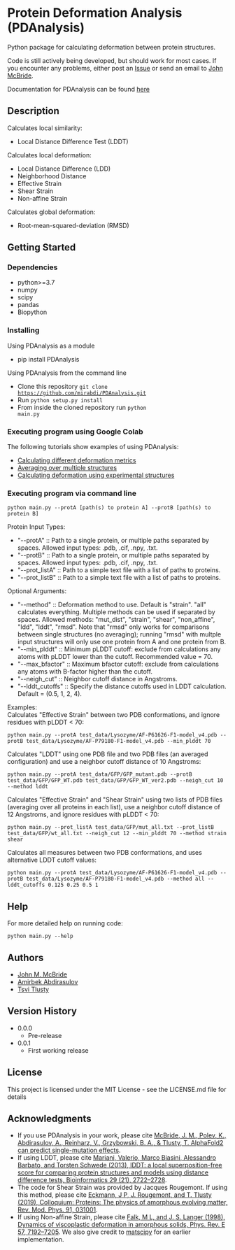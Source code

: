 # Protein Deformation Analysis (PDAnalysis)

Python package for calculating deformation between protein structures.  
  
Code is still actively being developed, but should work for most cases. If you encounter any problems, either post an [Issue](https://github.com/mirabdi/af2-analysis-code/issues) or send an email to [John McBride](mailto:jmmcbride@protonmail.com).


Documentation for PDAnalysis can be found [here](https://pdanalysis.readthedocs.io/en/latest/)

## Description

Calculates local similarity:
* Local Distance Difference Test (LDDT)

Calculates local deformation:
* Local Distance Difference (LDD)
* Neighborhood Distance
* Effective Strain
* Shear Strain
* Non-affine Strain

Calculates global deformation:
* Root-mean-squared-deviation (RMSD)


## Getting Started

### Dependencies

* python>=3.7
* numpy
* scipy
* pandas
* Biopython


### Installing

Using PDAnalysis as a module
* pip install PDAnalysis

Using PDAnalysis from the command line
* Clone this repository <code>git clone https://github.com/mirabdi/PDAnalysis.git</code>
* Run  <code>python setup.py install</code>
* From inside the cloned repository run <code>python main.py</code>

### Executing program using Google Colab

The following tutorials show examples of using PDAnalysis:
* [Calculating different deformation metrics](https://colab.research.google.com/drive/1hLdz7TFfNB8adCWflvvAKGWUFKuNuu6z?usp=sharing)
* [Averaging over multiple structures](https://colab.research.google.com/drive/14SSvTnLry7YMEJcNTv-5FR6zOq6MNaiM#scrollTo=_jVEZhJNHBDM)
* [Calculating deformation using experimental structures](https://colab.research.google.com/drive/1KLD9SXFsCt9bTsjnJhTP6oX-hH9WQZHp?usp=sharing)


### Executing program via command line

```
python main.py --protA [path(s) to protein A] --protB [path(s) to protein B]
```

Protein Input Types:
* "--protA"         :: Path to a single protein, or multiple paths separated by spaces. Allowed input types: .pdb, .cif, .npy, .txt.
* "--protB"         :: Path to a single protein, or multiple paths separated by spaces. Allowed input types: .pdb, .cif, .npy, .txt.
* "--prot\_listA"   :: Path to a simple text file with a list of paths to proteins.
* "--prot\_listB"   :: Path to a simple text file with a list of paths to proteins.

Optional Arguments:
* "--method"        :: Deformation method to use. Default is "strain". "all" calculates everything. Multiple methods can be used if separated by spaces. Allowed methods: "mut\_dist", "strain", "shear", "non_affine", "ldd", "lddt", "rmsd". Note that "rmsd" only works for comparisons between single structures (no averaging); running "rmsd" with multple input structures will only use one protein from A and one protein from B.
* "--min\_plddt"    :: Minimum pLDDT cutoff: exclude from calculations any atoms with pLDDT lower than the cutoff. Recommended value = 70.
* "--max\_bfactor"  :: Maximum bfactor cutoff: exclude from calculations any atoms with B-factor higher than the cutoff.
* "--neigh\_cut"    :: Neighbor cutoff distance in Angstroms.
* "--lddt\_cutoffs" :: Specify the distance cutoffs used in LDDT calculation. Default = (0.5, 1, 2, 4).


Examples:  
Calculates "Effective Strain" between two PDB conformations, and ignore residues with pLDDT < 70:
```
python main.py --protA test_data/Lysozyme/AF-P61626-F1-model_v4.pdb --protB test_data/Lysozyme/AF-P79180-F1-model_v4.pdb --min_plddt 70
```

Calculates "LDDT" using one PDB file and two PDB files (an averaged configuration) and use a neighbor cutoff distance of 10 Angstroms:
```
python main.py --protA test_data/GFP/GFP_mutant.pdb --protB test_data/GFP/GFP_WT.pdb test_data/GFP/GFP_WT_ver2.pdb --neigh_cut 10 --method lddt
```

Calculates "Effective Strain" and "Shear Strain" using two lists of PDB files (averaging over all proteins in each list), use a neighbor cutoff distance of 12 Angstroms, and ignore residues with pLDDT < 70:
```
python main.py --prot_listA test_data/GFP/mut_all.txt --prot_listB test_data/GFP/wt_all.txt --neigh_cut 12 --min_plddt 70 --method strain shear
```

Calculates all measures between two PDB conformations, and uses alternative LDDT cutoff values:
```
python main.py --protA test_data/Lysozyme/AF-P61626-F1-model_v4.pdb --protB test_data/Lysozyme/AF-P79180-F1-model_v4.pdb --method all --lddt_cutoffs 0.125 0.25 0.5 1
```

## Help

For more detailed help on running code:
```
python main.py --help
```

## Authors

* [John M. McBride](https://github.com/jomimc)
* [Amirbek Abdirasulov](https://github.com/amirbek)
* [Tsvi Tlusty](http://www.sns.ias.edu/~tlusty/index.html)

## Version History

* 0.0.0
    * Pre-release
* 0.0.1
    * First working release

## License

This project is licensed under the MIT License - see the LICENSE.md file for details

## Acknowledgments

* If you use PDAnalysis in your work, please cite [McBride, J. M., Polev, K., Abdirasulov, A., Reinharz, V., Grzybowski, B. A., & Tlusty, T. AlphaFold2 can predict single-mutation effects](https://www.biorxiv.org/content/10.1101/2022.04.14.488301v5).
* If using LDDT, please cite [Mariani, Valerio, Marco Biasini, Alessandro Barbato, and
Torsten Schwede (2013), lDDT: a local superposition-free score for comparing protein structures and models using distance difference tests, Bioinformatics 29 (21), 2722–2728](https://arxiv.org/abs/https://academic.oup.com/bioinformatics/article-pdf/29/21/2722/18533347/btt473.pdf).
* The code for Shear Strain was provided by Jacques Rougemont. If using this method, please cite [Eckmann, J P, J. Rougemont, and T. Tlusty (2019), Colloquium: Proteins: The physics of amorphous evolving matter, Rev. Mod. Phys. 91, 031001](https://journals.aps.org/rmp/abstract/10.1103/RevModPhys.91.031001).
* If using Non-affine Strain, please cite [Falk, M L, and J. S. Langer (1998), Dynamics of viscoplastic deformation in amorphous solids, Phys. Rev. E 57, 7192–7205](https://journals.aps.org/pre/abstract/10.1103/PhysRevE.57.7192). We also give credit to [matscipy](https://github.com/libAtoms/matscipy) for an earlier implementation.

